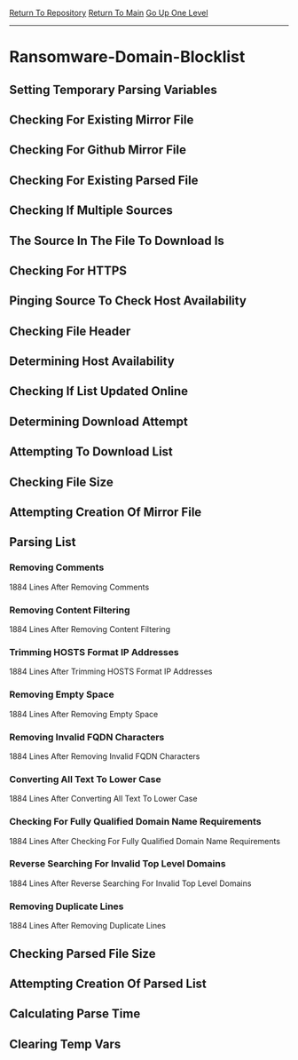 [Return To Repository](https://github.com/deathbybandaid/piholeparser/)
[Return To Main](https://github.com/deathbybandaid/piholeparser/blob/master/RecentRunLogs/Mainlog.md)
[Go Up One Level](https://github.com/deathbybandaid/piholeparser/blob/master/RecentRunLogs/TopLevelScripts/30-Processing-Blacklists.md)
____________________________________
# Ransomware-Domain-Blocklist
## Setting Temporary Parsing Variables
## Checking For Existing Mirror File
## Checking For Github Mirror File
## Checking For Existing Parsed File
## Checking If Multiple Sources
## The Source In The File To Download Is
## Checking For HTTPS
## Pinging Source To Check Host Availability
## Checking File Header
## Determining Host Availability
## Checking If List Updated Online
## Determining Download Attempt
## Attempting To Download List
## Checking File Size
## Attempting Creation Of Mirror File
## Parsing List
### Removing Comments
1884 Lines After Removing Comments
### Removing Content Filtering
1884 Lines After Removing Content Filtering
### Trimming HOSTS Format IP Addresses
1884 Lines After Trimming HOSTS Format IP Addresses
### Removing Empty Space
1884 Lines After Removing Empty Space
### Removing Invalid FQDN Characters
1884 Lines After Removing Invalid FQDN Characters
### Converting All Text To Lower Case
1884 Lines After Converting All Text To Lower Case
### Checking For Fully Qualified Domain Name Requirements
1884 Lines After Checking For Fully Qualified Domain Name Requirements
### Reverse Searching For Invalid Top Level Domains
1884 Lines After Reverse Searching For Invalid Top Level Domains
### Removing Duplicate Lines
1884 Lines After Removing Duplicate Lines
## Checking Parsed File Size
## Attempting Creation Of Parsed List
## Calculating Parse Time
## Clearing Temp Vars
